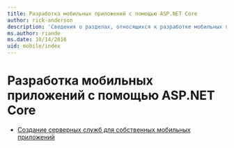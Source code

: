 ```yaml
---
title: Разработка мобильных приложений с помощью ASP.NET Core
author: rick-anderson
description: 'Сведения о разделах, относящихся к разработке мобильных приложений в ASP.NET Core.'
ms.author: riande
ms.date: 10/14/2016
uid: mobile/index
---
```

# <a name="mobile-development-with-aspnet-core"></a>Разработка мобильных приложений с помощью ASP.NET Core

*   [Создание серверных служб для собственных мобильных приложений](native-mobile-backend.md)
